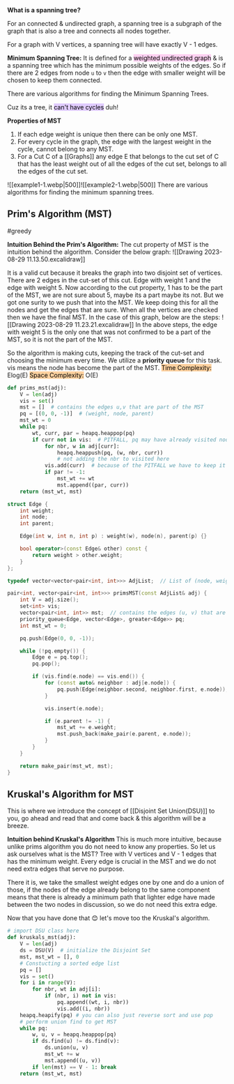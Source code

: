 **What is a spanning tree?**

For an connected & undirected graph, a spanning tree is a subgraph of the graph that is also a tree and connects all nodes together.

For a graph with V vertices, a spanning tree will have exactly V - 1 edges.

**Minimum Spanning Tree:** It is defined for a <mark style="background: #FFB8EBA6;">weighted undirected graph</mark> & is a spanning tree which has the minimum possible weights of the edges. So if there are 2 edges from node `u` to `v` then the edge with smaller weight will be chosen to keep them connected.

There are various algorithms for finding the Minimum Spanning Trees.

Cuz its a tree, it <mark style="background: #D2B3FFA6;">can't have cycles</mark> duh!

**Properties of MST**

1. If each edge weight is unique then there can be only one MST.
2. For every cycle in the graph, the edge with the largest weight in the cycle, cannot belong to any MST.
3. For a Cut C of a [[Graphs]] any edge E that belongs to the cut set of C that has the least weight out of all the edges of the cut set, belongs to all the edges of the cut set.

![[example1-1.webp|500]]![[example2-1.webp|500]]
There are various algorithms for finding the minimum spanning trees.

## Prim's Algorithm (MST)
#greedy 

**Intuition Behind the Prim's Algorithm:**
The cut property of MST is the intuition behind the algorithm. Consider the below graph:
![[Drawing 2023-08-29 11.13.50.excalidraw]]

It is a valid cut because it breaks the graph into two disjoint set of vertices. There are 2 edges in the cut-set of this cut. Edge with weight 1 and the edge with weight 5. Now according to the cut property, 1 has to be the part of the MST, we are not sure about 5, maybe its a part maybe its not. But we got one surity to we push that into the MST. We keep doing this for all the nodes and get the edges that are sure. When all the vertices are checked then we have the final MST.
In the case of this graph, below are the steps:
![[Drawing 2023-08-29 11.23.21.excalidraw]]
In the above steps, the edge with weight 5 is the only one that was not confirmed to be a part of the MST, so it is not the part of the MST.

So the algorithm is making cuts, keeping the track of the cut-set and choosing the minimum every time. We utilize a **priority queue** for this task. vis means the node has become the part of the MST.
<mark style="background: #FFB86CA6;">Time Complexity:</mark> Elog(E)
<mark style="background: #FFB86CA6;">Space Complexity:</mark> O(E)

```python
def prims_mst(adj):
	V = len(adj)
	vis = set()
	mst = []  # contains the edges u,v that are part of the MST
	pq = [(0, 0, -1)]  # (weight, node, parent)
	mst_wt = 0
	while pq:
		wt, curr, par = heapq.heappop(pq)
		if curr not in vis:  # PITFALL, pq may have already visited nodes because we have to revisit nodes like above diagram, more than once to make sure that they get 0 tick marks
			for nbr, w in adj[curr]:
				heapq.heappush(pq, (w, nbr, curr))
				# not adding the nbr to visited here
    		vis.add(curr)  # because of the PITFALL we have to keep it here.
    		if par != -1:
    		    mst_wt += wt
    		    mst.append((par, curr))
	return (mst_wt, mst)
```

```cpp
struct Edge {
    int weight;
    int node;
    int parent;

    Edge(int w, int n, int p) : weight(w), node(n), parent(p) {}

    bool operator>(const Edge& other) const {
        return weight > other.weight;
    }
};

typedef vector<vector<pair<int, int>>> AdjList;  // List of (node, weight) pairs

pair<int, vector<pair<int, int>>> primsMST(const AdjList& adj) {
    int V = adj.size();
    set<int> vis;
    vector<pair<int, int>> mst;  // contains the edges (u, v) that are part of the MST
    priority_queue<Edge, vector<Edge>, greater<Edge>> pq;
    int mst_wt = 0;

    pq.push(Edge(0, 0, -1));

    while (!pq.empty()) {
        Edge e = pq.top();
        pq.pop();

        if (vis.find(e.node) == vis.end()) {
            for (const auto& neighbor : adj[e.node]) {
                pq.push(Edge(neighbor.second, neighbor.first, e.node));
            }

            vis.insert(e.node);

            if (e.parent != -1) {
                mst_wt += e.weight;
                mst.push_back(make_pair(e.parent, e.node));
            }
        }
    }

    return make_pair(mst_wt, mst);
}
```
## Kruskal's Algorithm for MST
This is where we introduce the concept of [[Disjoint Set Union(DSU)]] to you, go ahead and read that and come back & this algorithm will be a breeze.

**Intuition behind Kruskal's Algorithm**
This is much more intuitive, because unlike prims algorithm you do not need to know any properties. So let us ask ourselves what is the MST?
Tree with V vertices and V - 1 edges that has the minimum weight. Every edge is crucial in the MST and we do not need extra edges that serve no purpose.

There it is, we take the smallest weight edges one by one and do a union of those, if the nodes of the edge already belong to the same component means that there is already a minimum path that lighter edge have made between the two nodes in discussion, so we do not need this extra edge.

Now that you have done that 😊 let's move too the Kruskal's algorithm.
```python
# import DSU class here
def kruskals_mst(adj):
	V = len(adj)
	ds = DSU(V)  # initialize the Disjoint Set
	mst, mst_wt = [], 0
	# Constucting a sorted edge list
	pq = []
	vis = set()
	for i in range(V):
		for nbr, wt in adj[i]:
			if (nbr, i) not in vis:
				pq.append((wt, i, nbr))
				vis.add((i, nbr))
	heapq.heapify(pq) # you can also just reverse sort and use pop
	# perform union find to get MST
	while pq:
		w, u, v = heapq.heappop(pq)
		if ds.find(u) != ds.find(v):
			ds.union(u, v)
			mst_wt += w
			mst.append((u, v))
		if len(mst) == V - 1: break
	return (mst_wt, mst)
```